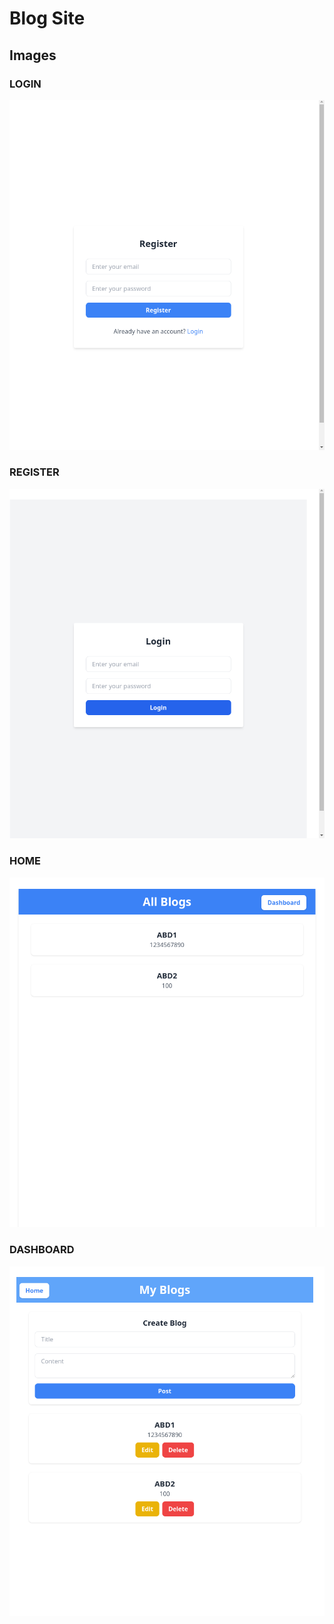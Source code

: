 # Blog Site 

## Images

### LOGIN
![IMAGE 1](vokoscreenNG-2024-12-18_16-16-53.811.png)

### REGISTER
![IMAGE 2](vokoscreenNG-2024-12-18_16-16-40.354.png)

### HOME
![IMAGE 3](vokoscreenNG-2024-12-18_16-16-01.046.png)

### DASHBOARD
![IMAGE 4](vokoscreenNG-2024-12-18_16-16-17.200.png)
